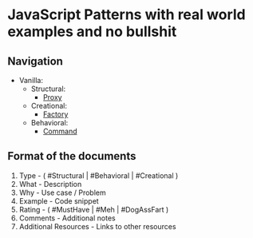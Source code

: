 # JavaScript Patterns with real world examples and no bullshit

## Navigation

- Vanilla:
  - Structural:
    - [Proxy](Vanilla/Structural/Proxy.md)
  - Creational:
    - [Factory](Vanilla/Creational/Factory.md)
  - Behavioral:
    - [Command](Vanilla/Behavioral/Command.md)

## Format of the documents

1. Type - ( #Structural | #Behavioral | #Creational )
2. What - Description
3. Why - Use case / Problem
4. Example - Code snippet
5. Rating - ( #MustHave | #Meh | #DogAssFart )
6. Comments - Additional notes
7. Additional Resources - Links to other resources

